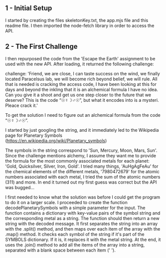 ## 1 - Initial Setup
I started by creating the files skeletonKey.txt, the app.mjs file and this readme file. I then imported the node-fetch library in order to access the API.

## 2 - The First Challenge
I then repurposed the code from the 'Escape the Earth' assignment to be used with the new API. After loading, it returned the following challenge:

challenge: 'Friend, we are close, I can taste success on the wind, we finally located Paracelsus lab, we will become rich beyond belief, we will rule. All that is needed is cracking the access code, I have been looking at this for days and beyond the inkling that it is an alchemical formula I have no idea. Can you give it a shoot and get us one step closer to the future that we deserve? This is the code “☉☿☽♂☉”, but what it encodes into is a mysteri. Pleace crack it.'

To get the solution I need to figure out an alchemical formula from the code “☉☿☽♂☉”.

I started by just googling the string, and it immediately led to the Wikipedia page for Planetary Symbols (https://en.wikipedia.org/wiki/Planetary_symbols)

The symbols in the string correspond to 'Sun, Mercury, Moon, Mars, Sun'. Since the challenge mentions alchemy, I assume they want me to provide the formula for the most commonly associated metals for each planet: 'Gold, Quicksilver, Silver, Iron, Gold'. I tried many things, 'AuHgAgFeAu' for the chemical elements of the different metals, '7980472679' for the atomic numbers associated with each metal, I tried the sum of the atomic numbers (311) and more. In end it turned out my first guess was correct but the API was bugged... 

I first needed to know what the solution was before I could get the program to do it on a larger scale. I proceeded to create the function decodePlanetarySymbols with a simple parameter for the input. The function contains a dictionary with key-value pairs of the symbol string and the corresponding metal as a string. The function should then return a new string with the decoded message. It first separates the string into an array with the .split() method, and then maps over each item of the array with the .map() method. It checks each symbol of the string if it's part of the SYMBOLS dictionary. If it is, it replaces it with the metal string. At the end, it uses the .join() method to add all the items of the array into a string, separated with a blank space between each item (' ').